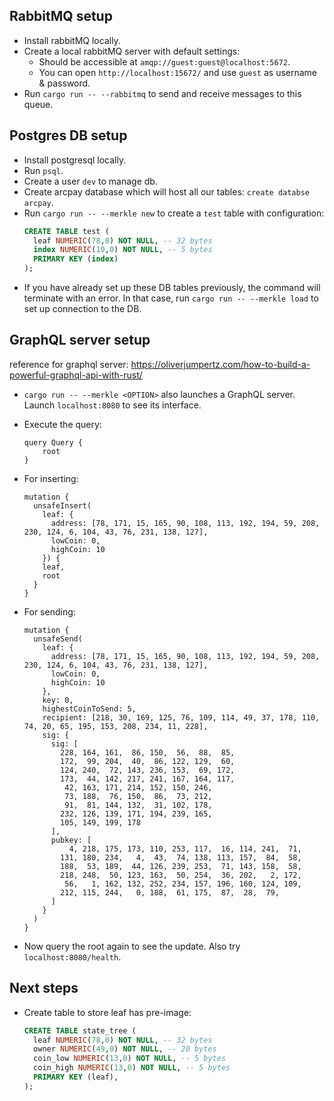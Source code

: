 ## RabbitMQ setup
- Install rabbitMQ locally.
- Create a local rabbitMQ server with default settings:
  - Should be accessible at `amqp://guest:guest@localhost:5672`.
  - You can open `http://localhost:15672/` and use `guest` as username & password.
- Run `cargo run -- --rabbitmq` to send and receive messages to this queue.

## Postgres DB setup
- Install postgresql locally.
- Run `psql`.
- Create a user `dev` to manage db.
- Create arcpay database which will host all our tables: `create databse arcpay`.
- Run `cargo run -- --merkle new` to create a `test` table with configuration:
  ```sql
  CREATE TABLE test (
    leaf NUMERIC(78,0) NOT NULL, -- 32 bytes
    index NUMERIC(10,0) NOT NULL, -- 5 bytes
    PRIMARY KEY (index)
  );
  ```
- If you have already set up these DB tables previously, the command will terminate with an error. In that case, run `cargo run -- --merkle load` to set up connection to the DB.

## GraphQL server setup
reference for graphql server: https://oliverjumpertz.com/how-to-build-a-powerful-graphql-api-with-rust/

- `cargo run -- --merkle <OPTION>` also launches a GraphQL server. Launch `localhost:8080` to see its interface.

- Execute the query:
  ```
  query Query {
      root
  }
  ```

- For inserting:
  ```
  mutation {
    unsafeInsert(
      leaf: {
        address: [78, 171, 15, 165, 90, 108, 113, 192, 194, 59, 208, 230, 124, 6, 104, 43, 76, 231, 138, 127],
        lowCoin: 0,
        highCoin: 10
      }) {
      leaf,
      root
    }
  }
  ```

- For sending:
  ```
  mutation {
    unsafeSend(
      leaf: {
        address: [78, 171, 15, 165, 90, 108, 113, 192, 194, 59, 208, 230, 124, 6, 104, 43, 76, 231, 138, 127],
        lowCoin: 0,
        highCoin: 10
      },
      key: 0,
      highestCoinToSend: 5,
      recipient: [218, 30, 169, 125, 76, 109, 114, 49, 37, 178, 110, 74, 20, 65, 195, 153, 208, 234, 11, 228],
      sig: {
        sig: [
          228, 164, 161,  86, 150,  56,  88,  85,
          172,  99, 204,  40,  86, 122, 129,  60,
          124, 240,  72, 143, 236, 153,  69, 172,
          173,  44, 142, 217, 241, 167, 164, 117,
           42, 163, 171, 214, 152, 150, 246,
           73, 188,  76, 150,  86,  73, 212,
           91,  81, 144, 132,  31, 102, 178,
          232, 126, 139, 171, 194, 239, 165,
          105, 149, 199, 178
        ],
        pubkey: [
            4, 218, 175, 173, 110, 253, 117,  16, 114, 241,  71,
          131, 180, 234,   4,  43,  74, 138, 113, 157,  84,  58,
          188,  53, 189,  44, 126, 239, 253,  71, 143, 158,  58,
          218, 248,  50, 123, 163,  50, 254,  36, 202,   2, 172,
           56,   1, 162, 132, 252, 234, 157, 196, 160, 124, 109,
          212, 115, 244,   0, 188,  61, 175,  87,  28,  79,
        ]
      }
    )
  }
  ```

- Now query the root again to see the update. Also try `localhost:8080/health`.

## Next steps
- Create table to store leaf has pre-image:
  ```sql
  CREATE TABLE state_tree (
    leaf NUMERIC(78,0) NOT NULL, -- 32 bytes
    owner NUMERIC(49,0) NOT NULL, -- 20 bytes
    coin_low NUMERIC(13,0) NOT NULL, -- 5 bytes
    coin_high NUMERIC(13,0) NOT NULL, -- 5 bytes
    PRIMARY KEY (leaf),
  );
  ```

